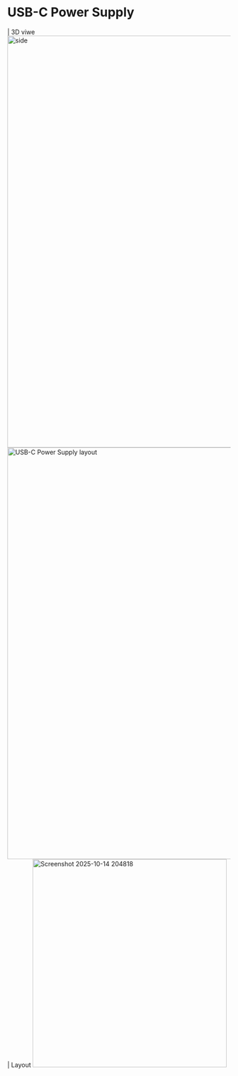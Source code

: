 # USB-C Power Supply
| 3D  viwe
<img width="1688" height="930" alt="side" src="https://github.com/user-attachments/assets/be7696b0-b0cc-45a2-9dc7-b66fbc8298f9" />
<img width="1688" height="930" alt="USB-C Power Supply layout" src="https://github.com/user-attachments/assets/9d56daf3-6dff-4510-91b3-bffc93127122" />
| Layout
<img width="438" height="470" alt="Screenshot 2025-10-14 204818" src="https://github.com/user-attachments/assets/65bbc996-5c2c-42aa-874d-115fa6e00605" />
